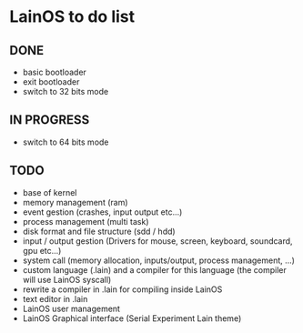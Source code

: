 # LainOS to do list

## DONE
 - basic bootloader
 - exit bootloader
 - switch to 32 bits mode

## IN PROGRESS
 - switch to 64 bits mode

## TODO
 - base of kernel 
 - memory management (ram)
 - event gestion (crashes, input output etc...)
 - process management (multi task) 
 - disk format and file structure (sdd / hdd)
 - input / output gestion (Drivers for mouse, screen, keyboard, soundcard, gpu etc...)
 - system call (memory allocation, inputs/output, process management, ...)
 - custom language (.lain) and a compiler for this language (the compiler will use LainOS syscall)
 - rewrite a compiler in .lain for compiling inside LainOS
 - text editor in .lain
 - LainOS user management
 - LainOS Graphical interface (Serial Experiment Lain theme)
 